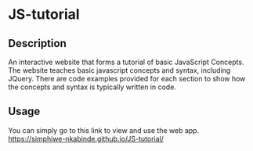 # JS-tutorial
## Description
An interactive website that forms a tutorial of basic JavaScript Concepts.
The website teaches basic javascript concepts and syntax, including JQuery.
There are code examples provided for each section to show how the concepts and syntax is typically written in code.

## Usage
You can simply go to this link to view and use the web app. 
https://simphiwe-nkabinde.github.io/JS-tutorial/
